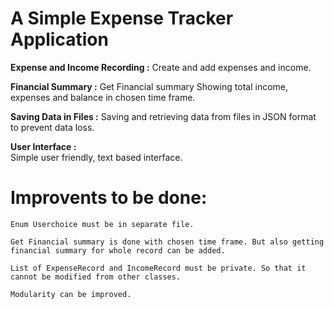# A Simple Expense Tracker Application
 
 **Expense and Income Recording :**
    Create and add expenses and income.

**Financial Summary :**
    Get Financial summary Showing total income, expenses and balance in chosen time frame.

**Saving Data in Files :**
    Saving and retrieving data from files in JSON format to prevent data loss.

 **User Interface :**  
    Simple user friendly, text based interface.

 # Improvents to be done:

    Enum Userchoice must be in separate file. 

    Get Financial summary is done with chosen time frame. But also getting financial summary for whole record can be added.

    List of ExpenseRecord and IncomeRecord must be private. So that it cannot be modified from other classes.
    
    Modularity can be improved. 